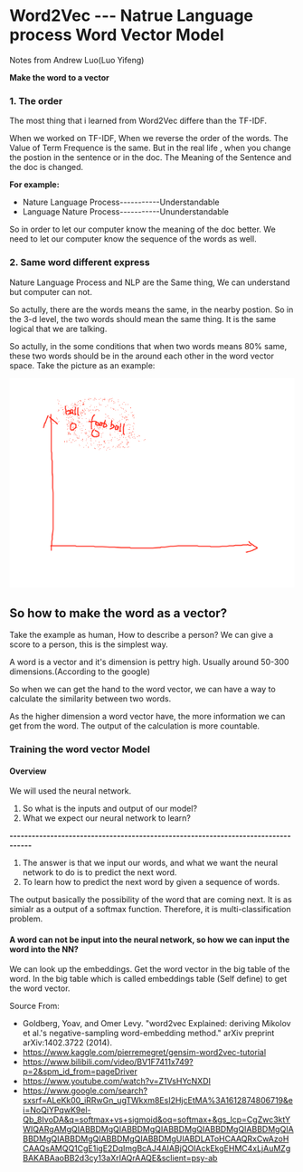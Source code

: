 # Word2Vec --- Natrue Language process Word Vector Model
Notes from Andrew Luo(Luo Yifeng)

**Make the word to a vector**


### 1.  The order
The most thing that i learned from Word2Vec differe than the TF-IDF.

When we worked on TF-IDF, When we reverse the order of the words. The Value of Term Frequence is the same. But in the real life , when you change the postion in the sentence or in the doc. The Meaning of the Sentence and the doc is changed. 



**For example:**
- Nature Language Process-----------Understandable
- Language Nature Process-----------Ununderstandable


So in order to let our computer know the meaning of the doc better. We need to let our computer know the sequence of the words as well.

### 2. Same word different express

Nature Language Process and NLP are the Same thing, We can understand but computer can not.

So actully, there are the words means the same, in the nearby postion. So in the 3-d level, the two words should mean the same thing. It is the same logical that we are talking.


So actully, in the some conditions that when two words means 80% same, these two words should be in the around each other in the word vector space. Take the picture as an example:


![image](/Notes/image/1.png)
 
## So how to make the word as a vector?

Take the example as human, How to describe a person? We can give a score to a person, this is the simplest way.

A word is a vector and it's dimension is pettry high. Usually around 50-300 dimensions.(According to the google)

So when we can get the hand to the word vector, we can have a way to calculate the similarity between two words.

As the higher dimension a word vector have, the more information we can get from the word. The output of the calculation is more countable.


### Training the word vector Model


#### Overview

We will used the neural network.
1. So what is the inputs and output of our model?
2. What we expect our neural network to learn?

**----------------------------------------------------------------------------------**
   
1. The answer is that we input our words, and what we want the neural network to do is to predict the next word.
2. To learn how to predict the next word by given a sequence of words.


The output basically the possibility of the word that are coming next. It is as simialr as a output of a softmax function.
Therefore, it is multi-classification problem.

#### A word can not be input into the neural network, so how we can input the word into the NN?
We can look up the embeddings. Get the word vector in the big table of the word. In the big table which is called embeddings table (Self define) to get the word vector.






























Source From:
- Goldberg, Yoav, and Omer Levy. "word2vec Explained: deriving Mikolov et al.'s negative-sampling word-embedding method." arXiv preprint arXiv:1402.3722 (2014).
- https://www.kaggle.com/pierremegret/gensim-word2vec-tutorial
- https://www.bilibili.com/video/BV1F7411x749?p=2&spm_id_from=pageDriver
- https://www.youtube.com/watch?v=Z1VsHYcNXDI
- https://www.google.com/search?sxsrf=ALeKk00_iRRwGn_ugTWkxm8EsI2HjcEtMA%3A1612874806719&ei=NoQiYPqwK9el-Qb_8IvoDA&q=softmax+vs+sigmoid&oq=softmax+&gs_lcp=CgZwc3ktYWIQARgAMgQIABBDMgQIABBDMgQIABBDMgQIABBDMgQIABBDMgQIABBDMgQIABBDMgQIABBDMgQIABBDMgUIABDLAToHCAAQRxCwAzoHCAAQsAMQQ1CgE1igE2DqImgBcAJ4AIABjQOIAckEkgEHMC4xLjAuMZgBAKABAaoBB2d3cy13aXrIAQrAAQE&sclient=psy-ab
  





